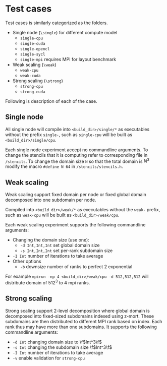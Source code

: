 # Test cases

Test cases is similarly categorized as the folders.

* Single node (`\single`) for different compute model
    * `single-cpu`
    * `single-cuda`
    * `single-opencl`
    * `single-sycl`
    * `single-mpi` requires MPI for layout benchmark
* Weak scaling (`\weak`)
    * `weak-cpu`
    * `weak-cuda`
* Strong scaling (`\strong`)
    * `strong-cpu`
    * `strong-cuda`
    
Following is description of each of the case.

## Single node

All single node will compile into `<build_dir>/single/*` as executables without the prefix `single-`, such as 
`single-cpu` will be built as `<build_dir>/single/cpu`.

Each single node experiment accept no commandline arguments. To change the stencils that it is computing refer to 
corresponding file in `/stencils`. To change the domain size `N` so that the total domain is $N^3$ modify the 
macro `#define N 64` in `/stencils/stencils.h`.

## Weak scaling

Weak scaling support fixed domain per node or fixed global domain decomposed into one subdomain per node.

Compiled into `<build_dir>/weak/*` as executables without the `weak-` prefix, such as `weak-cpu` will be built as 
`<build_dir>/weak/cpu`.

Each weak scaling experiment supports the following commandline arguments:

* Changing the domain size (use one):
    * `-d Int,Int,Int` set global domain size
    * `-s Int,Int,Int` set per-rank subdomain size
* `-I Int` number of iterations to take average
* Other options
    * `-b` downsize number of ranks to perfect 2 exponential
    
For example `mpirun -np 4 <build_dir>/weak/cpu -d 512,512,512` will distribute domain of $512^3$ to 4 mpi ranks.

## Strong scaling

Strong scaling support 2-level decomposition where global domain is decomposed into fixed-sized subdomains indexed using
z-mort. These subdomains are then distributed to different MPI rank based on index. Each rank thus may have more than 
one subdomains. It supports the following commandline arguments:

* `-d Int` changing domain size to \f$Int^3\f$
* `-s Int` changing the subdomain size \f$Int^3\f$
* `-I Int` number of iterations to take average
* `-v` enable validation for `strong-cpu`
